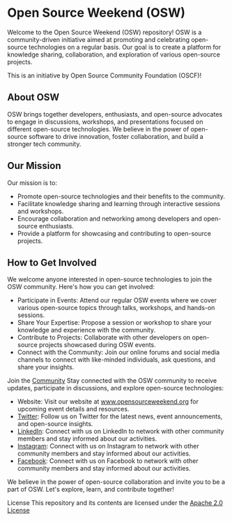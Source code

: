 # Open Source Weekend (OSW)

Welcome to the Open Source Weekend (OSW) repository! OSW is a community-driven initiative aimed at promoting and celebrating open-source technologies on a regular basis. Our goal is to create a platform for knowledge sharing, collaboration, and exploration of various open-source projects.

This is an initiative by Open Source Community Foundation (OSCF)! 

## About OSW
OSW brings together developers, enthusiasts, and open-source advocates to engage in discussions, workshops, and presentations focused on different open-source technologies. We believe in the power of open-source software to drive innovation, foster collaboration, and build a stronger tech community.

## Our Mission

Our mission is to:

* Promote open-source technologies and their benefits to the community.
* Facilitate knowledge sharing and learning through interactive sessions and workshops.
* Encourage collaboration and networking among developers and open-source enthusiasts.
* Provide a platform for showcasing and contributing to open-source projects.

## How to Get Involved
We welcome anyone interested in open-source technologies to join the OSW community. 
Here's how you can get involved:

* Participate in Events: Attend our regular OSW events where we cover various open-source topics through talks, workshops, and hands-on sessions.
* Share Your Expertise: Propose a session or workshop to share your knowledge and experience with the community.
* Contribute to Projects: Collaborate with other developers on open-source projects showcased during OSW events.
* Connect with the Community: Join our online forums and social media channels to connect with like-minded individuals, ask questions, and share your insights.

Join the [Community](https://discord.gg/BSEnyE6KpX)
Stay connected with the OSW community to receive updates, participate in discussions, and explore open-source technologies:

* Website: Visit our website at www.opensourceweekend.org for upcoming event details and resources.
* [Twitter](https://twitter.com/osweekend): Follow us on Twitter for the latest news, event announcements, and open-source insights.
* [LinkedIn](https://www.linkedin.com/company/open-source-weekend/): Connect with us on LinkedIn to network with other community members and stay informed about our activities.
* [Instagram](https://www.instagram.com/osweekend/): Connect with us on Instagram to network with other community members and stay informed about our activities.
* [Facebook](https://www.facebook.com/OSWeekend/): Connect with us on Facebook to network with other community members and stay informed about our activities.


We believe in the power of open-source collaboration and invite you to be a part of OSW. Let's explore, learn, and contribute together!

License
This repository and its contents are licensed under the [Apache 2.0 License](.LICENSE)

